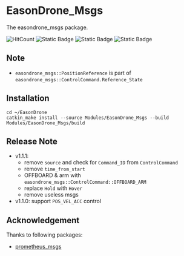 # EasonDrone_Msgs

The easondrone_msgs package.

![HitCount](https://img.shields.io/endpoint?url=https%3A%2F%2Fhits.dwyl.com%2FHuaYuXiao%2FEasonDrone_Msgs.json%3Fcolor%3Dpink)
![Static Badge](https://img.shields.io/badge/ROS-noetic-22314E?logo=ros)
![Static Badge](https://img.shields.io/badge/C%2B%2B-14-00599C?logo=cplusplus)
![Static Badge](https://img.shields.io/badge/Ubuntu-20.04.6-E95420?logo=ubuntu)


## Note

- `easondrone_msgs::PositionReference` is part of `easondrone_msgs::ControlCommand.Reference_State`


## Installation

```shell
cd ~/EasonDrone
catkin_make install --source Modules/EasonDrone_Msgs --build Modules/EasonDrone_Msgs/build
```


## Release Note

- v1.1.1: 
  - remove `source` and check for `Command_ID` from `ControlCommand`
  - remove `time_from_start`
  - OFFBOARD & arm with `easondrone_msgs::ControlCommand::OFFBOARD_ARM`
  - replace `Hold` with `Hover`
  - remove useless msgs
- v1.1.0: support `POS_VEL_ACC` control


## Acknowledgement

Thanks to following packages:

- [prometheus_msgs](https://github.com/amov-lab/Prometheus/tree/v1.1/Modules/common/msgs)
